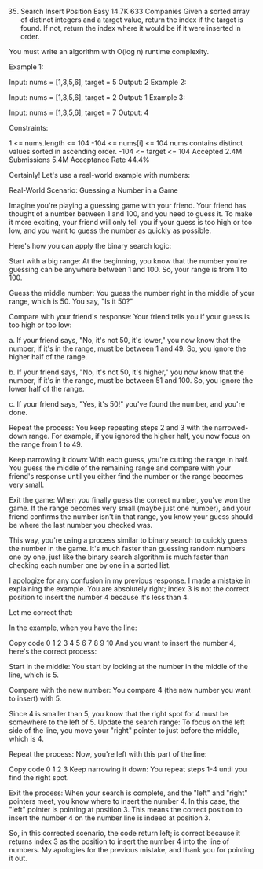 <!-- CHALLENGE -->

35. Search Insert Position
Easy
14.7K
633
Companies
Given a sorted array of distinct integers and a target value, return the index if the target is found. If not, return the index where it would be if it were inserted in order.

You must write an algorithm with O(log n) runtime complexity.

 

Example 1:

Input: nums = [1,3,5,6], target = 5
Output: 2
Example 2:

Input: nums = [1,3,5,6], target = 2
Output: 1
Example 3:

Input: nums = [1,3,5,6], target = 7
Output: 4
 

Constraints:

1 <= nums.length <= 104
-104 <= nums[i] <= 104
nums contains distinct values sorted in ascending order.
-104 <= target <= 104
Accepted
2.4M
Submissions
5.4M
Acceptance Rate
44.4%

<!-- SOLUTION -->
Certainly! Let's use a real-world example with numbers:

Real-World Scenario: Guessing a Number in a Game

Imagine you're playing a guessing game with your friend. Your friend has thought of a number between 1 and 100, and you need to guess it. To make it more exciting, your friend will only tell you if your guess is too high or too low, and you want to guess the number as quickly as possible.

Here's how you can apply the binary search logic:

Start with a big range: At the beginning, you know that the number you're guessing can be anywhere between 1 and 100. So, your range is from 1 to 100.

Guess the middle number: You guess the number right in the middle of your range, which is 50. You say, "Is it 50?"

Compare with your friend's response: Your friend tells you if your guess is too high or too low:

a. If your friend says, "No, it's not 50, it's lower," you now know that the number, if it's in the range, must be between 1 and 49. So, you ignore the higher half of the range.

b. If your friend says, "No, it's not 50, it's higher," you now know that the number, if it's in the range, must be between 51 and 100. So, you ignore the lower half of the range.

c. If your friend says, "Yes, it's 50!" you've found the number, and you're done.

Repeat the process: You keep repeating steps 2 and 3 with the narrowed-down range. For example, if you ignored the higher half, you now focus on the range from 1 to 49.

Keep narrowing it down: With each guess, you're cutting the range in half. You guess the middle of the remaining range and compare with your friend's response until you either find the number or the range becomes very small.

Exit the game: When you finally guess the correct number, you've won the game. If the range becomes very small (maybe just one number), and your friend confirms the number isn't in that range, you know your guess should be where the last number you checked was.

This way, you're using a process similar to binary search to quickly guess the number in the game. It's much faster than guessing random numbers one by one, just like the binary search algorithm is much faster than checking each number one by one in a sorted list.

<!-- SOLUTION SIMPLIFIED -->

I apologize for any confusion in my previous response. I made a mistake in explaining the example. You are absolutely right; index 3 is not the correct position to insert the number 4 because it's less than 4.

Let me correct that:

In the example, when you have the line:

Copy code
0   1   2   3   4   5   6   7   8   9   10
And you want to insert the number 4, here's the correct process:

Start in the middle: You start by looking at the number in the middle of the line, which is 5.

Compare with the new number: You compare 4 (the new number you want to insert) with 5.

Since 4 is smaller than 5, you know that the right spot for 4 must be somewhere to the left of 5.
Update the search range: To focus on the left side of the line, you move your "right" pointer to just before the middle, which is 4.

Repeat the process: Now, you're left with this part of the line:

Copy code
0   1   2   3
Keep narrowing it down: You repeat steps 1-4 until you find the right spot.

Exit the process: When your search is complete, and the "left" and "right" pointers meet, you know where to insert the number 4. In this case, the "left" pointer is pointing at position 3. This means the correct position to insert the number 4 on the number line is indeed at position 3.

So, in this corrected scenario, the code return left; is correct because it returns index 3 as the position to insert the number 4 into the line of numbers. My apologies for the previous mistake, and thank you for pointing it out.